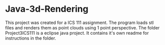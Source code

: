 # Java-3d-Rendering
This project was created for a ICS 111 assignment. The program loads stl files and renders them as point clouds using 1 point perspective. 
The folder Project3ICS111 is a eclipse java project. It contains it's own readme for instructions in the folder.
